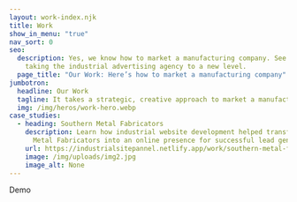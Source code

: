 ```yaml
---
layout: work-index.njk
title: Work
show_in_menu: "true"
nav_sort: 0
seo:
  description: Yes, we know how to market a manufacturing company. See how we’re
    taking the industrial advertising agency to a new level.
  page_title: "Our Work: Here’s how to market a manufacturing company"
jumbotron:
  headline: Our Work
  tagline: It takes a strategic, creative approach to market a manufacturing company
  img: /img/heros/work-hero.webp
case_studies:
  - heading: Southern Metal Fabricators
    description: L﻿earn how industrial website development helped transform Southern
      Metal Fabricators into an online presence for successful lead generation.
    url: https://industrialsitepannel.netlify.app/work/southern-metal-fabricators/
    image: /img/uploads/img2.jpg
    image_alt: None
---
```

Demo